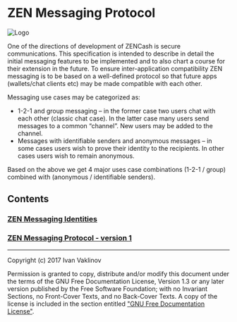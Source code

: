 # ZEN Messaging Protocol
![Logo](https://avatars0.githubusercontent.com/u/29291571?v=4&s=200 "Logo")

One of the directions of development of ZENCash is secure communications. This specification is intended to describe in detail the initial messaging features to be implemented and to also chart a course for their extension in the future. To ensure inter-application compatibility ZEN messaging is to be based on a well-defined protocol so that future apps (wallets/chat clients etc) may be made compatible with each other. 

Messaging use cases may be categorized as:
  * 1-2-1 and group messaging – in the former case two users chat with each other (classic chat case). In the latter case many users send messages to a common “channel”. New users may be added to the channel.
  * Messages with identifiable senders and anonymous messages – in some cases users wish to prove their identity to the recipients. In other cases users wish to remain anonymous.

Based on the above we get 4 major uses case combinations (1-2-1 / group) combined with (anonymous / identifiable senders).

## Contents
### [ZEN Messaging Identities](MsgIdentities.md)
### [ZEN Messaging Protocol - version 1](Protocol_v1.md)




---

Copyright (c) 2017 Ivan Vaklinov

Permission is granted to copy, distribute and/or modify this document
under the terms of the GNU Free Documentation License, Version 1.3
or any later version published by the Free Software Foundation;
with no Invariant Sections, no Front-Cover Texts, and no Back-Cover Texts.
A copy of the license is included in the section entitled 
["GNU Free Documentation License"](LICENSE).
